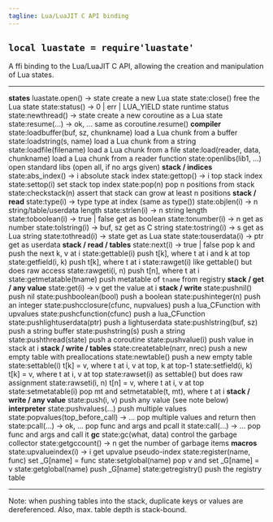 ```yaml
---
tagline: Lua/LuaJIT C API binding
---
```


## `local luastate = require'luastate'`

A ffi binding to the Lua/LuaJIT C API, allowing the creation and manipulation
of Lua states.

--------------------------------------- --------------------------------------
__states__
luastate.open() -> state                create a new Lua state
state:close()                           free the Lua state
state:status() -> 0 | err | LUA_YIELD   state runtime status
state:newthread() -> state              create a new coroutine as a Lua state
state:resume(...) -> ok, ...            same as coroutine.resume()
__compiler__
state:loadbuffer(buf, sz, chunkname)    load a Lua chunk from a buffer
state:loadstring(s, name)               load a Lua chunk from a string
state:loadfile(filename)                load a Lua chunk from a file
state:load(reader, data, chunkname)     load a Lua chunk from a reader function
state:openlibs(lib1, ...)               open standard libs (open all, if no args given)
__stack / indices__
state:abs_index() -> i                  absolute stack index
state:gettop() -> i                     top stack index
state:settop(i)                         set stack top index
state:pop(n)                            pop n positions from stack
state:checkstack(n)                     assert that stack can grow at least n positions
__stack / read__
state:type(i) -> type                   type at index (same as type())
state:objlen(i) -> n                    string/table/userdata length
state:strlen(i) -> n                    string length
state:toboolean(i) -> true | false      get as boolean
state:tonumber(i) -> n                  get as number
state:tolstring(i) -> buf, sz           get as C string
state:tostring(i) -> s                  get as Lua string
state:tothread(i) -> state              get as Lua state
state:touserdata(i) -> ptr              get as userdata
__stack / read / tables__
state:next(i) -> true | false           pop k and push the next k, v at i
state:gettable(i)                       push t[k], where t at i and k at top
state:getfield(i, k)                    push t[k], where t at i
state:rawget(i)                         like gettable() but does raw access
state:rawgeti(i, n)                     push t[n], where t at i
state:getmetatable(tname)               push metatable of `tname` from registry
__stack / get / any value__
state:get(i) -> v                       get the value at i
__stack / write__
state:pushnil()                         push nil
state:pushboolean(bool)                 push a boolean
state:pushinteger(n)                    push an integer
state:pushcclosure(cfunc, nupvalues)    push a lua_CFunction with upvalues
state:pushcfunction(cfunc)              push a lua_CFunction
state:pushlightuserdata(ptr)            push a lightuserdata
state:pushlstring(buf, sz)              push a string buffer
state:pushstring(s)                     push a string
state:pushthread(state)                 push a coroutine
state:pushvalue(i)                      push value in stack at i
__stack / write / tables__
state:createtable(narr, nrec)           push a new empty table with preallocations
state:newtable()                        push a new empty table
state:settable(i)                       t[k] = v, where t at i, v at top, k at top-1
state:setfield(i, k)                    t[k] = v, where t at i, v at top
state:rawset(i)                         as settable() but does raw assignment
state:rawseti(i, n)                     t[n] = v, where t at i, v at top
state:setmetatable(i)                   pop mt and setmetatable(t, mt), where t at i
__stack / write / any value__
state:push(i, v)                        push any value (see note below)
__interpreter__
state:pushvalues(...)                   push multiple values
state:popvalues(top_before_call) -> ... pop multiple values and return then
state:pcall(...) -> ok, ...             pop func and args and pcall it
state:call(...) -> ...                  pop func and args and call it
__gc__
state:gc(what, data)                    control the garbage collector
state:getgccount() -> n                 get the number of garbage items
__macros__
state:upvalueindex(i) -> i              get upvalue pseudo-index
state:register(name, func)              set _G[name] = func
state:setglobal(name)                   pop v and set _G[name] = v
state:getglobal(name)                   push _G[name]
state:getregistry()                     push the registry table
--------------------------------------- --------------------------------------

Note: when pushing tables into the stack, duplicate keys or values
are dereferenced. Also, max. table depth is stack-bound.

